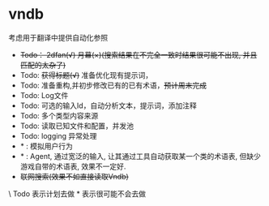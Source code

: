 # vndb
考虑用于翻译中提供自动化参照

- ~~Todo： 2dfan(√) 月幕(×)(搜索结果在不完全一致时结果很可能不出现, 并且匹配的太杂了)~~
- Todo: ~~获得标题(√)~~ 准备优化现有提示词，
- Todo: 准备重构,并初步修改已有的已有术语，~~预计周末完成~~
- Todo: Log文件
- Todo: 可选的输入Id，自动分析文本，提示词，添加注释
- Todo: 多个类型内容来源
- Todo: 读取已知文件和配置，并发池
- Todo: logging 异常处理
- \* : 模拟用户行为
- \* : Agent, 通过宽泛的输入, 让其通过工具自动获取某一个类的术语表, 但缺少游戏自带的术语表, 效果不一定好.
- ~~联网搜索(效果不如直接读取Vndb)~~

\ Todo 表示计划去做
\* 表示很可能不会去做
